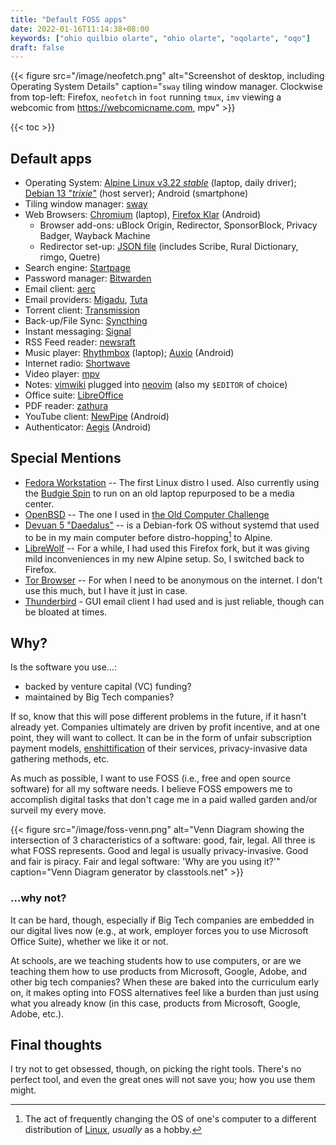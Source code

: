 ```yaml
---
title: "Default FOSS apps"
date: 2022-01-16T11:14:38+08:00
keywords: ["ohio quilbio olarte", "ohio olarte", "oqolarte", "oqo"]
draft: false
---
```


{{< figure src="/image/neofetch.png" alt="Screenshot of desktop, including Operating System Details" caption="`sway` tiling window manager. Clockwise from top-left: Firefox, `neofetch` in `foot` running `tmux`, `imv` viewing a webcomic from https://webcomicname.com, mpv" >}}

{{< toc >}}

## Default apps

- Operating System: [Alpine Linux v3.22 *stable*](https://alpinelinux.org) (laptop, daily driver); [Debian 13 "*trixie*"](https://www.debian.org/News/2025/20250809) (host server); Android (smartphone)
- Tiling window manager: [sway](https://swaywm.org/)
- Web Browsers: [Chromium](https://www.chromium.org/chromium-projects/) (laptop), [Firefox Klar](https://www.firefox.com/en-US/browsers/mobile/focus/) (Android)
    - Browser add-ons: uBlock Origin, Redirector, SponsorBlock, Privacy
      Badger, Wayback Machine
    - Redirector set-up: [JSON file](/Redirector.json) (includes Scribe,
      Rural Dictionary, rimgo, Quetre)
- Search engine: [Startpage](https://www.startpage.com/)
- Password manager: [Bitwarden](https://bitwarden.com/)
- Email client: [aerc](https://aerc-mail.org)
- Email providers: [Migadu](https://www.migadu.com/), [Tuta](https://tutanota.com/)
- Torrent client: [Transmission](https://transmissionbt.com/)
- Back-up/File Sync: [Syncthing](https://syncthing.net/)
- Instant messaging: [Signal](https://signal.org/)
- RSS Feed reader: [newsraft](https://codeberg.org/newsraft/newsraft)
- Music player: [Rhythmbox](http://www.rhythmbox.org/) (laptop); [Auxio](https://github.com/OxygenCobalt/Auxio) (Android)
- Internet radio: [Shortwave](https://apps.gnome.org/Shortwave/)
- Video player: [mpv](https://mpv.io)
- Notes: [vimwiki](https://vimwiki.github.io/) plugged into [neovim](https://neovim.io) (also my `$EDITOR` of choice)
- Office suite: [LibreOffice](https://www.libreoffice.org)
- PDF reader: [zathura](https://pwmt.org/projects/zathura/)
- YouTube client: [NewPipe](https://newpipe.net/) (Android)
- Authenticator: [Aegis](https://getaegis.app/) (Android)

## Special Mentions

- [Fedora Workstation](https://getfedora.org/en/workstation/) -- The
  first Linux distro I used. Also currently using the [Budgie Spin](https://fedoraproject.org/spins/budgie) to run on an old laptop repurposed to be a media center.
- [OpenBSD](https://www.openbsd.org/) -- The one I used in [the Old Computer Challenge](/old-computer)
- [Devuan 5 "Daedalus"](https://www.devuan.org/os/announce/daedalus-release-announce-2023-08-14)
  -- is a Debian-fork OS without systemd that used to be in my main
  computer before distro-hopping[^distro-hopping] to Alpine.
- [LibreWolf](https://librewolf.net) -- For a while, I had used this
  Firefox fork, but it was giving mild inconveniences in my new Alpine
  setup. So, I switched back to Firefox.
- [Tor Browser](https://www.torproject.org) -- For when I need to be
  anonymous on the internet. I don't use this much, but I have it just
  in case.
- [Thunderbird](https://www.thunderbird.net/) - GUI email client I had used
  and is just reliable, though can be bloated at times.

[^distro-hopping]: The act of frequently changing the OS of one's
computer to a different distribution of
[Linux](https://en.wikipedia.org/wiki/Linux), *usually* as a hobby.

## Why?

Is the software you use...:
- backed by venture capital (VC) funding?
- maintained by Big Tech companies?

If so, know that this will pose different problems in the future, if it
hasn't already yet. Companies ultimately are driven by profit incentive,
and at one point, they will want to collect. It can be in the form of
unfair subscription payment models,
[enshittification](https://pluralistic.net/2024/04/24/naming-names/#more-8578)
of their services, privacy-invasive data gathering methods, etc.

As much as possible, I want to use FOSS (i.e., free and open source
software) for all my software needs. I believe FOSS empowers me to
accomplish digital tasks that don't cage me in a paid walled garden
and/or surveil my every move.

{{< figure src="/image/foss-venn.png" alt="Venn Diagram showing the intersection of 3 characteristics of a software: good, fair, legal. All three is what FOSS represents. Good and legal is usually privacy-invasive. Good and fair is piracy. Fair and legal software: 'Why are you using it?'" caption="Venn Diagram generator by classtools.net" >}}

### ...why not?

It can be hard, though, especially if Big Tech companies are embedded in
our digital lives now (e.g., at work, employer forces you to use
Microsoft Office Suite), whether we like it or not.

At schools, are we teaching students how to use computers, or are we
teaching them how to use products from Microsoft, Google, Adobe, and
other big tech companies? When these are baked into the curriculum early
on, it makes opting into FOSS alternatives feel like a burden than just
using what you already know (in this case, products from Microsoft,
Google, Adobe, etc.).

## Final thoughts

I try not to get obsessed, though, on picking the right tools.
There's no perfect tool, and even the great ones will not save you;
how you use them might.
